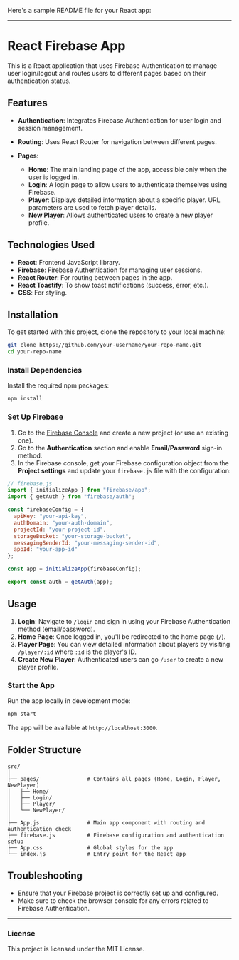 Here's a sample README file for your React app:

---

# React Firebase App

This is a React application that uses Firebase Authentication to manage user login/logout and routes users to different pages based on their authentication status.

## Features

* **Authentication**: Integrates Firebase Authentication for user login and session management.
* **Routing**: Uses React Router for navigation between different pages.
* **Pages**:

  * **Home**: The main landing page of the app, accessible only when the user is logged in.
  * **Login**: A login page to allow users to authenticate themselves using Firebase.
  * **Player**: Displays detailed information about a specific player. URL parameters are used to fetch player details.
  * **New Player**: Allows authenticated users to create a new player profile.

## Technologies Used

* **React**: Frontend JavaScript library.
* **Firebase**: Firebase Authentication for managing user sessions.
* **React Router**: For routing between pages in the app.
* **React Toastify**: To show toast notifications (success, error, etc.).
* **CSS**: For styling.

## Installation

To get started with this project, clone the repository to your local machine:

```bash
git clone https://github.com/your-username/your-repo-name.git
cd your-repo-name
```

### Install Dependencies

Install the required npm packages:

```bash
npm install
```

### Set Up Firebase

1. Go to the [Firebase Console](https://console.firebase.google.com/) and create a new project (or use an existing one).
2. Go to the **Authentication** section and enable **Email/Password** sign-in method.
3. In the Firebase console, get your Firebase configuration object from the **Project settings** and update your `firebase.js` file with the configuration:

```js
// firebase.js
import { initializeApp } from "firebase/app";
import { getAuth } from "firebase/auth";

const firebaseConfig = {
  apiKey: "your-api-key",
  authDomain: "your-auth-domain",
  projectId: "your-project-id",
  storageBucket: "your-storage-bucket",
  messagingSenderId: "your-messaging-sender-id",
  appId: "your-app-id"
};

const app = initializeApp(firebaseConfig);

export const auth = getAuth(app);
```

## Usage

1. **Login**: Navigate to `/login` and sign in using your Firebase Authentication method (email/password).
2. **Home Page**: Once logged in, you'll be redirected to the home page (`/`).
3. **Player Page**: You can view detailed information about players by visiting `/player/:id` where `:id` is the player's ID.
4. **Create New Player**: Authenticated users can go  `/user` to create a new player profile.

### Start the App

Run the app locally in development mode:

```bash
npm start
```

The app will be available at `http://localhost:3000`.

## Folder Structure

```plaintext
src/
│
├── pages/               # Contains all pages (Home, Login, Player, NewPlayer)
│   ├── Home/
│   ├── Login/
│   ├── Player/
│   └── NewPlayer/
│
├── App.js               # Main app component with routing and authentication check
├── firebase.js          # Firebase configuration and authentication setup
├── App.css              # Global styles for the app
└── index.js             # Entry point for the React app
```

## Troubleshooting

* Ensure that your Firebase project is correctly set up and configured.
* Make sure to check the browser console for any errors related to Firebase Authentication.

---

### License

This project is licensed under the MIT License.

